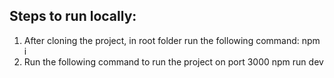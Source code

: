 ## Steps to run locally:
1. After cloning the project, in root folder run the following command:
   npm i
2. Run the following command to run the project on port 3000
   npm run dev
